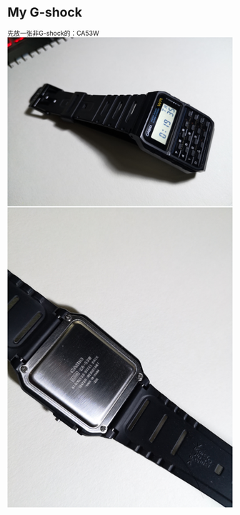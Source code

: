 # My G-shock

先放一张非G-shock的：CA53W
![image](https://github.com/CUjamin/mygshock/blob/master/picture/ca53w/CA53W.jpg)
![image](https://github.com/CUjamin/mygshock/blob/master/picture/ca53w/CA53W_2.jpg)

